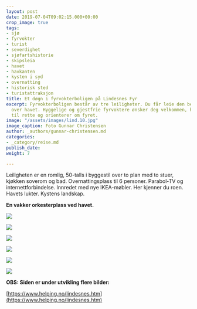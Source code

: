 ```yaml
---
layout: post
date: 2019-07-04T09:02:15.000+00:00
crop_image: true
tags:
- sjø
- fyrvokter
- turist
- severdighet
- sjøfartshistorie
- skipsleia
- havet
- havkanten
- kysten i syd
- overnatting
- historisk sted
- turistattraksjon
title: Et døgn i fyrvokterboligen på Lindesnes Fyr
excerpt: Fyrvokterboligen består av tre leiligheter. Du får leie den beste med panoramautsikt
  over havet. Hyggelige og gjestfrie fyrvoktere ønsker deg velkommen, hjelper deg
  til rette og orienterer om fyret.
image: "/assets/images/lind.10.jpg"
image_caption: Foto Gunnar Christensen
author: _authors/gunnar-christensen.md
categories:
- _category/reise.md
publish_date: 
weight: 7

---
```

Leiligheten er en romlig, 50-talls i byggestil over to plan med to stuer, kjøkken soverom og bad. Overnattingsplass til 6 personer. Parabol-TV og internettforbindelse. Innredet med nye IKEA-møbler. Her kjenner du roen. Havets lukter. Kystens landskap.

**En vakker orkesterplass ved havet.**

![](https://www.helping.no/lind.25.jpg)

![](https://www.helping.no/lind.07.jpg)

![](https://www.helping.no/lind.02.jpg)

![](https://www.helping.no/lind.01.jpg)

![](https://www.helping.no/lind.26.jpg)

![](https://www.helping.no/lind.20.jpg)

**OBS: Siden er under utvikling flere bilder:**

[https://www.helping.no/lindesnes.htm](https://www.helping.no/lindesnes.htm)